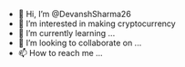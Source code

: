 - 👋 Hi, I’m @DevanshSharma26
- 👀 I’m interested in making cryptocurrency
- 🌱 I’m currently learning ...
- 💞️ I’m looking to collaborate on ...
- 📫 How to reach me ...

<!---
DevanshSharma26/DevanshSharma26 is a ✨ special ✨ repository because its `README.md` (this file) appears on your GitHub profile.
You can click the Preview link to take a look at your changes.
--->
